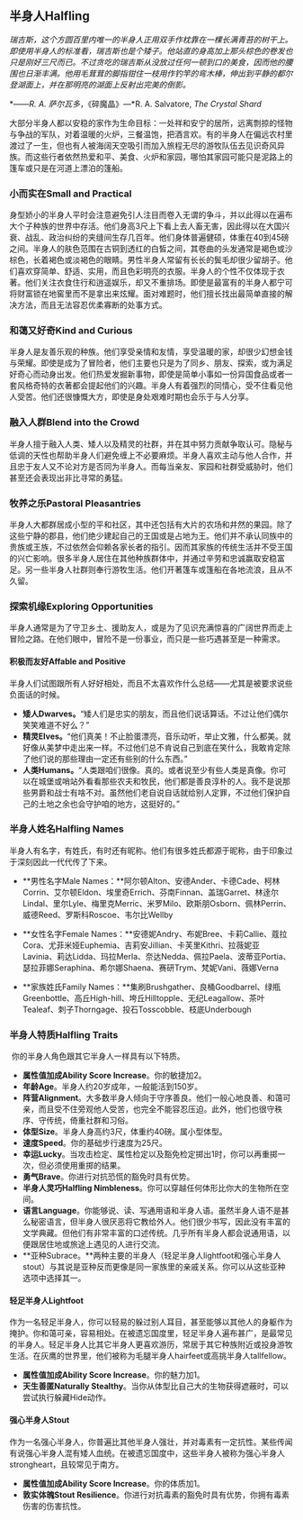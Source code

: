 ## 半身人Halfling





​     *瑞吉斯，这个方圆百里内唯一的半身人正用双手作枕靠在一棵长满青苔的树干上。即使用半身人的标准看，瑞吉斯也是个矮子。他站直的身高加上那头棕色的卷发也只是刚好三尺而已。不过贪吃的瑞吉斯从没放过任何一顿到口的美食，因而他的腰围也日渐丰满。他用毛茸茸的脚指钳住一枝用作钓竿的弯木棒，伸出到平静的都尔登湖面上，并在那明亮的湖面上反射出完美的倒影。*

*——*R. A. 萨尔瓦多*，《碎魔晶》—*R. A. Salvatore, *The Crystal Shard*

​     大部分半身人都以安稳的家作为生命目标：一处祥和安宁的居所，远离剽掠的怪物与争战的军队，对着温暖的火炉，三餐温饱，把酒言欢。有的半身人在偏远农村里渡过了一生，但也有人被海阔天空吸引而加入旅程无尽的游牧队伍去见识奇风异族。而这些行者依然热爱和平、美食、火炉和家园，哪怕其家园可能只是泥路上的篷车或只是在河道上漂泊的篷船。



### 小而实在Small and Practical

​     身型娇小的半身人平时会注意避免引人注目而卷入无谓的争斗，并以此得以在遍布大个子种族的世界中存活。他们身高3尺上下看上去人畜无害，因此得以在大国兴衰、战乱、政治纠纷的夹缝间生存几百年。他们身体普遍健硕，体重在40到45磅之间。
​     半身人的肤色范围在古铜到透红的白皙之间，其卷曲的头发通常是褐色或沙棕色，长着褐色或淡褐色的眼睛。男性半身人常留有长长的鬓毛却很少留胡子。他们喜欢穿简单、舒适、实用，而且色彩明亮的衣服。
​     半身人的个性不仅体现于衣著。他们关注衣食住行和逍遥娱乐，却又不重排场。即使是最富有的半身人都宁可将财富锁在地窖里而不是拿出来炫耀。面对难题时，他们擅长找出最简单直接的解决方法，而且无法容忍优柔寡断的处事方式。



### 和蔼又好奇Kind and Curious

​     半身人是友善乐观的种族。他们享受亲情和友情，享受温暖的家，却很少幻想金钱与荣耀。即使是成为了冒险者，他们主要也只是为了同乡、朋友、探索，或为满足好奇心而动身出发。他们热爱发掘新事物，即使是简单小事如一份异国食品或者一套风格奇特的衣著都会提起他们的兴趣。
​     半身人有着强烈的同情心，受不住看见他人受苦。他们还很慷慨大方，即使是身处艰难时期也会乐于与人分享。

 

### 融入人群Blend into the Crowd

​     半身人擅于融入人类、矮人以及精灵的社群，并在其中努力贡献争取认可。隐秘与低调的天性也帮助半身人们避免缠上不必要麻烦。
​     半身人喜欢主动与他人合作，并且忠于友人又不论对方是否同为半身人。而每当亲友、家园和社群受威胁时，他们甚至还会表现出非比寻常的勇猛。



### 牧养之乐Pastoral Pleasantries

​     半身人大都群居成小型的平和社区，其中还包括有大片的农场和井然的果园。除了这些宁静的郡县，他们绝少建起自己的王国或是占地为王。他们并不承认同族中的贵族或王族，不过依然会仰赖各家长者的指引。因而其家族的传统生活并不受王国的兴亡影响。
​     很多半身人居住在其他种族群体中，并通过辛劳和忠诚赢取安稳富足。另一些半身人社群则奉行游牧生活。他们开著篷车或篷船在各地流浪，且从不久留。



### 探索机缘Exploring Opportunities

​     半身人通常是为了守卫乡土、援助友人，或是为了见识充满惊喜的广阔世界而走上冒险之路。在他们眼中，冒险不是一份事业，而只是一些巧遇甚至是一种需求。



#### 积极而友好Affable and Positive

​    半身人们试图跟所有人好好相处，而且不太喜欢作什么总结——尤其是被要求说些负面话的时候。

- **矮人Dwarves。**“矮人们是忠实的朋友，而且他们说话算话。不过让他们偶尔笑笑难道不好么？”
- **精灵Elves。**“他们真美！不止脸蛋漂亮，音乐动听，举止文雅，什么都美。就好像从美梦中走出来一样。不过他们总不肯说自己到底在笑什么，我敢肯定除了他们说的那些理由一定还有些别的什么东西。”
- **人类Humans。**“人类跟咱们很像。真的。或者说至少有些人类是真像。你可以在城堡或哨站外看看那些农夫和牧民，他们都是善良淳朴的人。我不是说那些男爵和战士有啥不对。虽然他们老自说自话就给别人定罪，不过他们保护自己的土地之余也会守护咱的地方，这挺好的。”

 

### 半身人姓名Halfling Names

​     半身人有名字，有姓氏，有时还有昵称。他们有很多姓氏都源于昵称，由于印象过于深刻因此一代代传了下来。

- **男性名字Male Names：**阿尔顿Alton、安德Ander、卡德Cade、柯林Corrin、艾尔顿Eldon、埃里奇Errich、芬南Finnan、盖瑞Garret、林逹尔Lindal、里尔Lyle、梅里克Merric、米罗Milo、欧斯朋Osborn、佩林Perrin、威德Reed、罗斯科Roscoe、韦尔比Wellby

- **女性名字Female Names：**安德妮Andry、布妮Bree、卡莉Callie、蔻拉Cora、尤菲米娅Euphemia、吉莉安Jillian、卡芙里Kithri、拉薇妮亚Lavinia、莉达Lidda、玛拉Merla、奈达Nedda、佩拉Paela、波蒂亚Portia、瑟拉菲娜Seraphina、希尔娜Shaena、赛研Trym、梵妮Vani、薇娜Verna

- **家族姓氏Family Names：**集刷Brushgather、良桶Goodbarrel、绿瓶Greenbottle、高丘High-hill、垮丘Hilltopple、无纪Leagallow、茶叶Tealeaf、刺子Thorngage、投石Tosscobble、枝底Underbough



### 半身人特质Halfling Traits

​     你的半身人角色跟其它半身人一样具有以下特质。

- **属性值加成Ability Score Increase**。你的敏捷加2。
- **年龄Age**。半身人约20岁成年，一般能活到150岁。
- **阵营Alignment**。大多数半身人倾向于守序善良。他们一般心地良善、和蔼可亲，而且受不住旁观他人受苦，也完全不能容忍压迫。此外，他们也很守秩序、守传统，倚重社群和习俗。
- **体型Size**。半身人身高约3尺，体重约40磅。属小型体型。
- **速度Speed**。你的基础步行速度为25尺。
- **幸运Lucky**。当攻击检定、属性检定以及豁免检定掷出1时，你可以再重掷一次，但必须使用重掷的结果。
- **勇气Brave**。你进行对抗恐慌的豁免时具有优势。
- **半身人灵巧Halfling Nimbleness**。你可以穿越任何体形比你大的生物所在空间。
- **语言Language**。你能够说、读、写通用语和半身人语。虽然半身人语不是甚么秘密语言，但半身人很厌恶将它教给外人。他们很少书写，因此没有丰富的文学典藏。但他们有非常丰富的口述传统。几乎所有半身人都会说通用语，以便跟居住地或旅途上遇见的人进行交流。
- **亚种Subrace。**两种主要的半身人（轻足半身人lightfoot和强心半身人stout）与其说是亚种反而更像是同一家族里的亲戚关系。你可以从这些亚种选项中选择其一。



#### 轻足半身人Lightfoot

​     作为一名轻足半身人，你可以轻易的躲过别人耳目，甚至能够以其他人的身躯作为掩护。你和蔼可亲，容易相处。在被遗忘国度里，轻足半身人遍布甚广，是最常见的半身人。
​     轻足半身人比其它半身人更喜欢游历，常居于其它种族附近或投身游牧生活。在灰鹰的世界里，他们被称为毛腿半身人hairfeet或高挑半身人tallfellow。

- **属性值加成Ability Score  Increase**。你的魅力加1。
- **天生善匿Naturally Stealthy**。当你从体型比自己大的生物获得遮蔽时，可以尝试执行躲藏Hide动作。



#### 强心半身人Stout

​     作为一名强心半身人，你普遍比其他半身人强壮，并对毒素有一定抗性。某些传闻有说强心半身人混有矮人血统。在被遗忘国度中，这些半身人被称为强心半身人strongheart，且较常见于南方。

- **属性值加成Ability Score Increase**。你的体质加1。
- **敦实体魄Stout  Resilience**。你进行对抗毒素的豁免时具有优势，你拥有毒素伤害的伤害抗性。